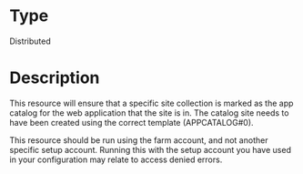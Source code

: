 # Type

Distributed

# Description

This resource will ensure that a specific site collection is marked as the app
catalog for the web application that the site is in. The catalog site needs to
have been created using the correct template (APPCATALOG#0).

This resource should be run using the farm account, and not another specific
setup account. Running this with the setup account you have used in your
configuration may relate to access denied errors.
